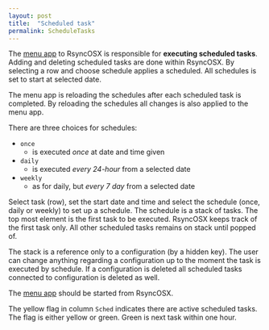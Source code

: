 ```yaml
---
layout: post
title:  "Scheduled task"
permalink: ScheduleTasks
---
```

The [menu app](/Menuapp) to RsyncOSX is responsible for **executing scheduled tasks**. Adding and deleting scheduled tasks are done within RsyncOSX. By selecting a row and choose schedule applies a scheduled. All schedules is set to start at selected date.

The menu app is reloading the schedules after each scheduled task is completed. By reloading the schedules all changes is also applied to the menu app.

There are three choices for schedules:

- `once`
	- is executed _once_ at date and time given
- `daily`
	- is executed _every 24-hour_ from a selected date
- `weekly`
	- as for daily, but _every 7 day_ from a selected date

Select task (row), set the start date and time and select the schedule (once, daily or weekly) to set up a schedule. The schedule is a stack of tasks. The top most element is the first task to be executed. RsyncOSX keeps track of the first task only. All other scheduled tasks remains on stack until popped of.

The stack is a reference only to a configuration (by a hidden key). The user can change anything regarding a configuration up to the moment the task is executed by schedule. If a configuration is deleted all scheduled tasks connected to configuration is deleted as well.

The [menu app](/Menuapp) should be started from RsyncOSX.

The yellow flag in column `Sched` indicates there are active scheduled tasks. The flag is either yellow or green. Green is next task within one hour.
